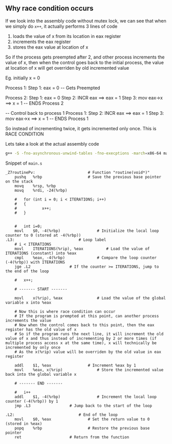 ## Why race condition occurs

If we look into the assembly code without mutex lock, we can see that
when we simply do `x++`, it actually performs 3 lines of code

1. loads the value of x from its location in eax register
2. increments the eax register
3. stores the eax value at location of x

So if the process gets preempted after 2, and other process increments the value of x, then when the control goes back
to the initial process, the value at location of x will get overriden by old incremented value

Eg.
initially x = 0

Process 1:
Step 1: eax = 0
-- Gets Preempted

Process 2:
Step 1: eax = 0
Step 2: INCR eax ==> eax = 1
Step 3: mov eax->x ==> x = 1
-- ENDS Process 2

-- Control back to process 1
Process 1:
Step 2: INCR eax ==> eax = 1
Step 3: mov eax->x ==> x = 1
-- ENDS Process 1

So instead of incrementing twice, it gets incremented only once. This is RACE CONDITION

Lets take a look at the actual assembly code

```bash
g++ -S -fno-asynchronous-unwind-tables -fno-execptions -march=x86-64 main.cpp
```

Snippet of `main.s`

```assembly
_Z7routinePv:						# Function "routine(void*)"
	pushq	%rbp					# Save the previous base pointer on the stack
	movq	%rsp, %rbp
	movq	%rdi, -24(%rbp)

	#	for (int i = 0; i < ITERATIONS; i++)
	#	{
	#	        x++;
	#	}


	#	int i=0;
	movl	$0, -4(%rbp)				# Initialize the local loop counter to 0 (stored at -4(%rbp))
.L3:							# Loop label
	# i < ITERATIONS
	movl	ITERATIONS(%rip), %eax			# Load the value of ITERATIONS (constant) into %eax
	cmpl	%eax, -4(%rbp)				# Compare the loop counter (-4(%rbp)) with ITERATIONS
	jge	.L2					# If the counter >= ITERATIONS, jump to the end of the loop

	#	x++;

	# ------- START -------

	movl	x(%rip), %eax				# Load the value of the global variable x into %eax

	# Now this is where race condition can occur
	# If the program is prempted at this point, can another process increments the value
	# Now when the control comes back to this point, then the eax register has the old value of x
	# So if the program runs the next line, it will increment the old value of x and thus instead of incrementing by 2 or more times (if multiple process access x at the same time), x will technically be incremented by only once
	# As the x(%rip) value will be overriden by the old value in eax register

	addl	$1, %eax				# Increment %eax by 1
	movl	%eax, x(%rip)				# Store the incremented value back into the global variable x

	# ------- END -------

	#	i++
	addl	$1, -4(%rbp)				# Increment the local loop counter (-4(%rbp)) by 1
	jmp	.L3					# Jump back to the start of the loop

.L2:							# End of the loop
	movl	$0, %eax				# Set the return value to 0 (stored in %eax)
	popq	%rbp					# Restore the previous base pointer
	ret						# Return from the function
```
